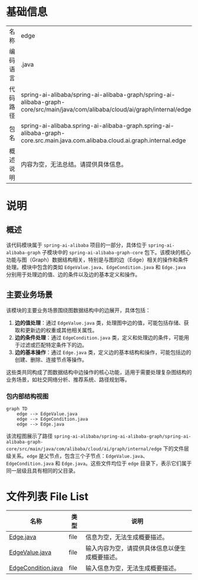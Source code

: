 # 基础信息

|      |      |
|------|------|
| 名称 | edge |
| 编码语言 | .java |
| 代码路径 | spring-ai-alibaba/spring-ai-alibaba-graph/spring-ai-alibaba-graph-core/src/main/java/com/alibaba/cloud/ai/graph/internal/edge |
| 包名 | spring-ai-alibaba.spring-ai-alibaba-graph.spring-ai-alibaba-graph-core.src.main.java.com.alibaba.cloud.ai.graph.internal.edge |
| 概述说明 | 内容为空，无法总结。请提供具体信息。 |

# 说明

## 概述

该代码模块属于 `spring-ai-alibaba` 项目的一部分，具体位于 `spring-ai-alibaba-graph` 子模块中的 `spring-ai-alibaba-graph-core` 包下。该模块的核心功能与图（Graph）数据结构相关，特别是与图的边（Edge）相关的操作和条件处理。模块中包含的类如 `EdgeValue.java`、`EdgeCondition.java` 和 `Edge.java` 分别用于处理边的值、边的条件以及边的基本定义和操作。

## 主要业务场景

该模块的主要业务场景围绕图数据结构中的边展开，具体包括：

1. **边的值处理**：通过 `EdgeValue.java` 类，处理图中边的值，可能包括存储、获取和更新边的权重或其他相关属性。
2. **边的条件处理**：通过 `EdgeCondition.java` 类，定义和处理边的条件，可能用于过滤或匹配特定条件下的边。
3. **边的基本操作**：通过 `Edge.java` 类，定义边的基本结构和操作，可能包括边的创建、删除、连接节点等操作。

这些类共同构成了图数据结构中边操作的核心功能，适用于需要处理复杂图结构的业务场景，如社交网络分析、推荐系统、路径规划等。


### 包内部结构视图

```mermaid
graph TD
    edge --> EdgeValue.java
    edge --> EdgeCondition.java
    edge --> Edge.java
```

该流程图展示了路径 `spring-ai-alibaba/spring-ai-alibaba-graph/spring-ai-alibaba-graph-core/src/main/java/com/alibaba/cloud/ai/graph/internal/edge` 下的文件层级关系。`edge` 是父节点，包含三个子节点：`EdgeValue.java`、`EdgeCondition.java` 和 `Edge.java`。这些文件均位于 `edge` 目录下，表示它们属于同一层级且具有相同的父目录。

# 文件列表 File List

| 名称   | 类型  | 说明 |
|-------|------|-------------|
| [Edge.java](Edge.md) | file | 信息为空，无法生成概要描述。 |
| [EdgeValue.java](EdgeValue.md) | file | 输入内容为空，请提供具体信息以便生成概要描述。 |
| [EdgeCondition.java](EdgeCondition.md) | file | 输入信息为空，无法生成概要描述。 |


